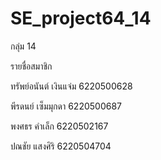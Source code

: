 # SE_project64_14

กลุ่ม 14 

รายชื่อสมาชิก

ทรัพย์อนันต์ เงินแจ่ม 6220500628

พีรดนย์ เซ็มมุกดา 6220500687

พงศธร คําเล็ก 6220502167

ปณชัย แสงศิริ 6220504704